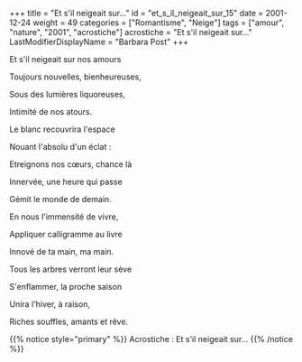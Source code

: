 +++
title = "Et s'il neigeait sur..."
id = "et_s_il_neigeait_sur_15"
date = 2001-12-24
weight = 49
categories = ["Romantisme", "Neige"]
tags = ["amour", "nature", "2001", "acrostiche"]
acrostiche = "Et s'il neigeait sur..."
LastModifierDisplayName = "Barbara Post"
+++

Et s'il neigeait sur nos amours

Toujours nouvelles, bienheureuses,

Sous des lumières liquoreuses,

Intimité de nos atours.

Le blanc recouvrira l'espace

Nouant l'absolu d'un éclat :

Etreignons nos cœurs, chance là

Innervée, une heure qui passe

Gémit le monde de demain.

En nous l'immensité de vivre,

Appliquer calligramme au livre

Innové de ta main, ma main.

Tous les arbres verront leur sève

S'enflammer, la proche saison

Unira l'hiver, à raison,

Riches souffles, amants et rêve.

{{% notice style="primary" %}}
Acrostiche : Et s'il neigeait sur...
{{% /notice %}}

